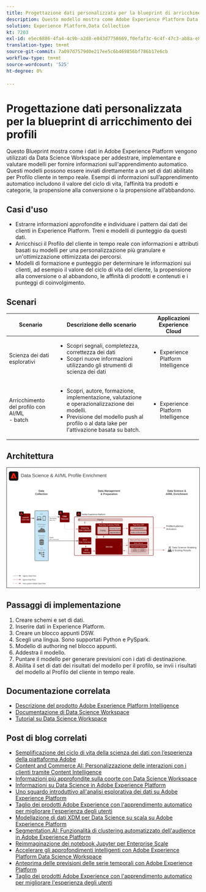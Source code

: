 ```yaml
---
title: Progettazione dati personalizzata per la blueprint di arricchimento dei profili
description: Questo modello mostra come Adobe Experience Platform Data Science Workspace può utilizzare i dati all’interno di Experience Platform per addestrare, implementare e valutare modelli per fornire informazioni sull’apprendimento automatico provenienti dai dati.
solution: Experience Platform,Data Collection
kt: 7203
exl-id: e5ec6886-4fa4-4c9b-a2d8-e843d7758669,f0efaf3c-6c4f-47c3-ab8a-e8e146dd071c
translation-type: tm+mt
source-git-commit: 7a097d7579d0e217ee5c6b469856bf786b17e6cb
workflow-type: tm+mt
source-wordcount: '525'
ht-degree: 0%

---
```


# Progettazione dati personalizzata per la blueprint di arricchimento dei profili

Questo Blueprint mostra come i dati in Adobe Experience Platform vengono utilizzati da Data Science Workspace per addestrare, implementare e valutare modelli per fornire informazioni sull&#39;apprendimento automatico. Questi modelli possono essere inviati direttamente a un set di dati abilitato per Profilo cliente in tempo reale. Esempi di informazioni sull’apprendimento automatico includono il valore del ciclo di vita, l’affinità tra prodotti e categorie, la propensione alla conversione o la propensione all’abbandono.

## Casi d&#39;uso

* Estrarre informazioni approfondite e individuare i pattern dai dati dei clienti in Experience Platform. Treni e modelli di punteggio da questi dati.
* Arricchisci il Profilo del cliente in tempo reale con informazioni e attributi basati su modelli per una personalizzazione più granulare e un&#39;ottimizzazione ottimizzata dei percorsi.
* Modelli di formazione e punteggio per determinare le informazioni sui clienti, ad esempio il valore del ciclo di vita del cliente, la propensione alla conversione o al abbandono, le affinità di prodotti e contenuti e i punteggi di coinvolgimento.

## Scenari

| Scenario | Descrizione dello scenario | Applicazioni Experience Cloud |
|---|---|---|
| Scienza dei dati esplorativi | <ul><li>Scopri segnali, completezza, correttezza dei dati</li><li>Scopri nuove informazioni utilizzando gli strumenti di scienza dei dati</li></ul> | <ul><li>Experience Platform Intelligence</li></ul> |
| Arricchimento del profilo con AI/ML<br> - batch | <ul><li>Scopri, autore, formazione, implementazione, valutazione e operazionalizzazione dei modelli.</li><li>Previsione del modello push al profilo o al data lake per l&#39;attivazione basata su batch.</li></ul> | <ul><li>Experience Platform Intelligence</li></ul> |

## Architettura

<img src="assets/datascience.svg" alt="Architettura di riferimento per la blueprint di personalizzazione dei dati per l’arricchimento dei profili" style="border:1px solid #4a4a4a" />

## Passaggi di implementazione

1. Creare schemi e set di dati.
1. Inserire dati in Experience Platform.
1. Creare un blocco appunti DSW.
1. Scegli una lingua. Sono supportati Python e PySpark.
1. Modello di authoring nel blocco appunti.
1. Addestra il modello.
1. Puntare il modello per generare previsioni con i dati di destinazione.
1. Abilita il set di dati dei risultati del modello per il profilo, se invii i risultati del modello al Profilo del cliente in tempo reale.

## Documentazione correlata

* [Descrizione del prodotto Adobe Experience Platform Intelligence](https://helpx.adobe.com/legal/product-descriptions/adobe-experience-platform-intelligence---product-description.html)
* [Documentazione di Data Science Workspace](https://experienceleague.adobe.com/docs/experience-platform/data-science-workspace/home.html?lang=en)
* [Tutorial su Data Science Workspace](https://experienceleague.adobe.com/docs/platform-learn/tutorials/data-science-workspace/understanding-data-science-workspace.html)

## Post di blog correlati

* [Semplificazione del ciclo di vita della scienza dei dati con l’esperienza della piattaforma Adobe](https://medium.com/adobetech/simplifying-the-data-science-lifecycle-with-adobe-platform-experience-8ea4f056d82f)
* [Content and Commerce AI: Personalizzazione delle interazioni con i clienti tramite Content Intelligence](https://medium.com/adobetech/content-and-commerce-ai-personalizing-your-interactions-with-customers-through-content-intelligence-dc182601deab)
* [Informazioni più approfondite sulla coorte con Data Science Workspace](https://medium.com/adobetech/gaining-a-deeper-understanding-of-churn-using-data-science-workspace-18a2190e0cf3)
* [Informazioni su Data Science in Adobe Experience Platform](https://medium.com/adobetech/understanding-data-science-in-adobe-experience-platform-5bce5a17b42)
* [Uno sguardo introduttivo all&#39;analisi esplorativa dei dati su Adobe Experience Platform](https://medium.com/adobetech/an-introductory-look-at-exploratory-data-analysis-on-adobe-experience-platform-1bfce7501d9a)
* [Taglio dei prodotti Adobe Experience con l&#39;apprendimento automatico per migliorare l&#39;esperienza degli utenti](https://medium.com/adobetech/cutting-across-adobe-experience-products-with-machine-learning-to-elevated-user-experience-7c85000510d1)
* [Modellazione di dati XDM per Data Science su scala su Adobe Experience Platform](https://medium.com/adobetech/modeling-xdm-data-for-data-science-at-scale-on-adobe-experience-platform-222bb2a6dbf7)
* [Segmentation.AI: Funzionalità di clustering automatizzato dell&#39;audience in Adobe Experience Platform](https://medium.com/adobetech/segmentation-ai-automated-audience-clustering-as-a-service-in-adobe-experience-platform-261f4099462c)
* [Reimmaginazione dei notebook Jupyter per Enterprise Scale](https://medium.com/adobetech/reimagining-jupyter-notebooks-for-enterprise-scale-8bc6340d504a)
* [Accelerare gli approfondimenti intelligenti con Adobe Experience Platform Data Science Workspace](https://medium.com/adobetech/accelerate-intelligent-insights-with-adobe-experience-platform-data-science-workspace-89538bacbbea)
* [Anteprima delle previsioni delle serie temporali con Adobe Experience Platform](https://medium.com/adobetech/preview-of-time-series-forecasting-with-adobe-experience-platform-38a2fc778e89)
* [Taglio dei prodotti Adobe Experience con l&#39;apprendimento automatico per migliorare l&#39;esperienza degli utenti](https://medium.com/adobetech/cutting-across-adobe-experience-products-with-machine-learning-to-elevated-user-experience-7c85000510d1)
